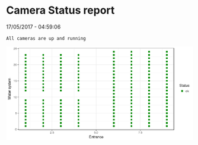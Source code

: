 Camera Status report
================
17/05/2017 - 04:59:06

    All cameras are up and running

![](camreport_files/figure-markdown_github/unnamed-chunk-2-1.png)
